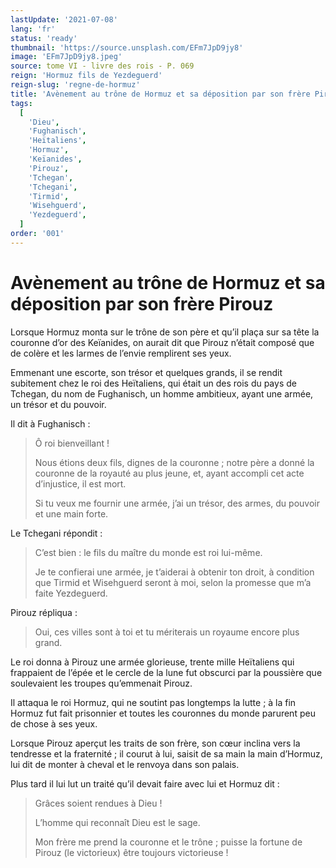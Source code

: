```yaml
---
lastUpdate: '2021-07-08'
lang: 'fr'
status: 'ready'
thumbnail: 'https://source.unsplash.com/EFm7JpD9jy8'
image: 'EFm7JpD9jy8.jpeg'
source: tome VI - livre des rois - P. 069
reign: 'Hormuz fils de Yezdeguerd'
reign-slug: 'regne-de-hormuz'
title: 'Avènement au trône de Hormuz et sa déposition par son frère Pirouz | Le Livre des Rois | Shâhnâmeh'
tags:
  [
    'Dieu',
    'Fughanisch',
    'Heïtaliens',
    'Hormuz',
    'Keïanides',
    'Pirouz',
    'Tchegan',
    'Tchegani',
    'Tirmid',
    'Wisehguerd',
    'Yezdeguerd',
  ]
order: '001'
---
```


<!-- LTeX: language=fr -->

# Avènement au trône de Hormuz et sa déposition par son frère Pirouz

Lorsque Hormuz monta sur le trône de son père et qu’il plaça sur sa tête la couronne d’or des Keïanides, on aurait dit que Pirouz n’était composé que de colère et les larmes de l’envie remplirent ses yeux.

Emmenant une escorte, son trésor et quelques grands, il se rendit subitement chez le roi des Heïtaliens, qui était un des rois du pays de Tchegan, du nom de Fughanisch, un homme ambitieux, ayant une armée, un trésor et du pouvoir.

Il dit à Fughanisch :

> Ô roi bienveillant !
>
> Nous étions deux fils, dignes de la couronne ; notre père a donné la couronne de la royauté au plus jeune, et, ayant accompli cet acte d’injustice, il est mort.
>
> Si tu veux me fournir une armée, j’ai un trésor, des armes, du pouvoir et une main forte.

Le Tchegani répondit :

> C’est bien : le fils du maître du monde est roi lui-même.
>
> Je te confierai une armée, je t’aiderai à obtenir ton droit, à condition que Tirmid et Wisehguerd seront à moi, selon la promesse que m’a faite Yezdeguerd.

Pirouz répliqua :

> Oui, ces villes sont à toi et tu mériterais un royaume encore plus grand.

Le roi donna à Pirouz une armée glorieuse, trente mille Heïtaliens qui frappaient de l’épée et le cercle de la lune fut obscurci par la poussière que soulevaient les troupes qu’emmenait Pirouz.

Il attaqua le roi Hormuz, qui ne soutint pas longtemps la lutte ; à la fin Hormuz fut fait prisonnier et toutes les couronnes du monde parurent peu de chose à ses yeux.

Lorsque Pirouz aperçut les traits de son frère, son cœur inclina vers la tendresse et la fraternité ; il courut à lui, saisit de sa main la main d’Hormuz, lui dit de monter à cheval et le renvoya dans son palais.

Plus tard il lui lut un traité qu’il devait faire avec lui et Hormuz dit :

> Grâces soient rendues à Dieu !
>
> L’homme qui reconnaît Dieu est le sage.
>
> Mon frère me prend la couronne et le trône ; puisse la fortune de Pirouz (le victorieux) être toujours victorieuse !
